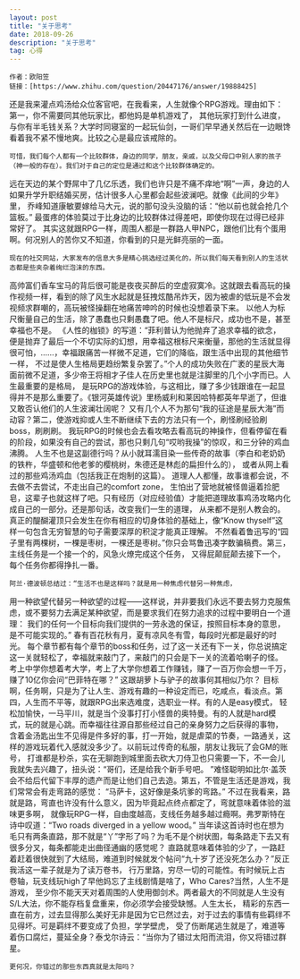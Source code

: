 ```yaml
---
layout: post
title: "关于思考"
date: 2018-09-26
description: "关于思考"
tag: 心得
---   
```


    作者：欧阳笠
    链接：[https://www.zhihu.com/question/20447176/answer/19888425]


 还是我来灌点鸡汤给众位客官吧，在我看来，人生就像个RPG游戏。理由如下：第一，你不需要同其他玩家比，都他妈是单机游戏了，
其他玩家打到什么进度，与你有半毛钱关系？大学时同寝室的一起玩仙剑，一哥们早早通关然后在一边眼馋看着我不紧不慢地爽。比较之心是最应该戒除的。


    可惜，我们每个人都有一个比较群体，身边的同学，朋友，亲戚，以及父母口中别人家的孩子（神一般的存在）。我们对于自己的定位是通过和这个比较群体确定的。
远在天边的某个野屌中了几亿乐透，我们也许只是不痛不痒地“啊”一声，身边的人如果升学升职结婚买房，估计很多人心里都会起些波澜吧。就像《此间的少年》里，
乔峰知道康敏要嫁给马大元，说的那句没头没脑的话：“他以前也就会抢几个篮板。” 最蛋疼的体验莫过于比身边的比较群体过得差吧，即使你现在过得已经非常好了。
其实这就跟RPG一样，周围人都是一群路人甲NPC，跟他们比有个蛋用啊。何况别人的苦你又不知道，你看到的只是光鲜亮丽的一面。


    现在的社交网站，大家发布的信息大多是精心挑选经过美化的，所以我们每天看到别人的生活状态都是些夹杂着绚烂泡沫的东西。
高帅富们香车宝马的背后很可能是夜夜买醉后的空虚寂寞冷。这就跟去看高玩的操作视频一样，看到的除了风生水起就是狂拽炫酷吊炸天，因为被虐的低玩是不会发视频求群嘲的，高玩被怪操翻在地痛苦呻吟的时候也没想着录下来。
以他人为标尺衡量自己的生活，除了愚蠢也只剩愚蠢了吧。他人不是标尺，成功也不是，甚至幸福也不是。 《人性的枷锁》的写道：“菲利普认为他抛弃了追求幸福的欲念，
便是抛弃了最后一个不切实际的幻想，用幸福这根标尺来衡量，那他的生活就显得很可怕，……，幸福跟痛苦一样微不足道，它们的降临，跟生活中出现的其他细节一样，
不过是使人生格局更趋纷繁复杂罢了。”个人的成功失败在广袤的星辰大海面前微不足道，多少帝王将相才子佳人在历史里也就是注脚里的几个小字而已。人生最重要的是格局，
是玩RPG的游戏体验，与这相比，赚了多少钱跟谁在一起显得并不是那么重要了。《银河英雄传说》里杨威利和莱因哈特都英年早逝了，但谁又敢否认他们的人生波澜壮阔呢？
又有几个人不为那句“我的征途是星辰大海”而动容？第二，使游戏抑或人生不断继续下去的方法只有一个，刷怪刷经验刷boss，刷刷刷。
我玩RPG的时候也会去看攻略去看高玩的神操作，但看停留在看的阶段，如果没有自己的尝试，那也只剩几句“哎哟我操”的惊叹，和三分钟的鸡血沸腾。
人生不也是这副德行吗？从小就耳濡目染一些传奇的故事（李白和老奶奶的铁杵，华盛顿和他老爹的樱桃树，朱德还是林彪的扁担什么的），
或者从网上看过的那些鸡汤鸡血（包括我正在炮制的这篇）。 道理人人都懂，故事谁都会说，不去做不去尝试，不走出自己的comfort zone，
生怕出了营地就被怪兽逼着捡肥皂，这辈子也就这样了吧。只有经历（对应经验值）才能把道理故事鸡汤攻略内化成自己的一部分。还是那句话，改变我们一生的道理，
从来都不是别人教会的。真正的醍醐灌顶只会发生在你有相应的切身体验的基础上，像“Know thyself”这样一句包含无穷智慧的句子需要深厚的积淀才能真正理解。
不然看着鲁迅写的“园子里有两棵树，一棵是枣树，一棵还是枣树。”你只会骂鲁迅凑字数骗稿费。第三，主线任务是一个接一个的，风急火燎完成这个任务，
又得屁颠屁颠去接下一个，每个任务你都得挣扎一番。


    阿兰·德波顿总结过：“生活不也是这样吗？就是用一种焦虑代替另一种焦虑，
用一种欲望代替另一种欲望的过程——这样说，并非要我们永远不要去努力克服焦虑，或不要努力去满足某种欲望，而是要求我们在努力追求的过程中要明白一个道理：
我们的任何一个目标向我们提供的一劳永逸的保证，按照目标本身的意思，是不可能实现的。” 春有百花秋有月，夏有凉风冬有雪，每段时光都是最好的时光。
每个章节都有每个章节的boss和任务，过了这一关还有下一关，你总说搞定这一关就轻松了，幸福就来敲门了，来敲门的只会是下一关的流着哈喇子的怪。
考上中学你想着考大学，考上了大学你想着工作赚钱，赚了一百万你会想一千万，赚了10亿你会问“巴菲特在哪？” 这跟胡萝卜与驴子的故事何其相似乃尔？
目标啊，任务啊，只是为了让人生、游戏有趣的一种设定而已，吃咸点，看淡点。第四，人生而不平等，就跟RPG出来选难度，选职业一样。有的人是easy模式，
轻松加愉快，一马平川，就是当个没事打打小怪兽的奥特曼。有的人就是hard模式，玩的就是心跳。而幸福往往源自那些经过自己的亲身努力之后获得的事物，
含着金汤匙出生不见得是件多好的事，打一开始，就是虐菜的节奏，一路通关，这样的游戏玩着代入感就没多少了。以前玩过传奇的私服，朋友让我玩了会GM的账号，
打谁都是秒杀，实在无聊跑到城里面去砍大刀侍卫也只需要一下，不一会儿我就失去兴趣了，扭头说：“哥们，还是给我个新手号吧。
”难怪聪明如比尔·盖茨会不给后代留下丰厚的遗产而是让他们自己去造。第五，不管是生活还是游戏，我们常常会有走弯路的感觉：
“马萨卡，这好像是条坑爹的弯路。” 不过在我看来，路就是路，弯直也许没有什么意义，因为毕竟起点终点都定了，弯就意味着体验的滋味更多啊，
就像玩RPG一样，自由度越高，支线任务越多越过瘾啊。弗罗斯特在诗中叹道：“Two roads diverged in a yellow wood。”
 当年读这首诗时也在想为毛只有两条直路，那不就是“丫”字形了吗？为毛不是个树状图，每条路走下去又有很多分叉，每条都能走出曲径通幽的感觉呢？
 直路就意味着体验的少了，一路赶着赶着很快就到了大结局，难道到时候就发个帖问“九十岁了还没死怎么办？”反正我活这一辈子就是为了读万卷书，
 行万里路，穷尽一切的可能性。有时候玩上古卷轴，玩支线玩high了早他妈忘了主线剧情是啥了，Who Cares?当然，人生不是游戏，
 至少你不能天天对着周围的人使用御剑术。两者最大的不同就是人生没有S/L大法，你不能存档复盘重来，你必须学会接受缺憾。人生太长，
 精彩的东西一直在前方，过去显得那么美好无非是因为它已然过去，对于过去的事情有些羁绊不见得坏。可是羁绊不要变成了负担，学学壁虎，
 受了伤断尾逃生就是了，难道等着伤口腐烂，蔓延全身？泰戈尔诗云：“当你为了错过太阳而流泪，你又将错过群星。

    更何况，你错过的那些东西真就是太阳吗？

